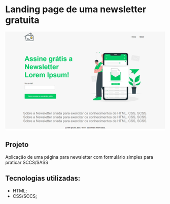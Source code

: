 # Landing page de uma newsletter gratuita

![](images/home-landing-page.png)

## Projeto

Aplicação de uma página para newsletter com formulário simples para praticar SCCS/SASS

## Tecnologias utilizadas:

* HTML;
* CSS/SCCS;
